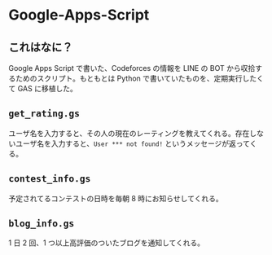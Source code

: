# Google-Apps-Script

## これはなに？

Google Apps Script で書いた、Codeforces の情報を LINE の BOT から収拾するためのスクリプト。もともとは Python で書いていたものを、定期実行したくて GAS に移植した。

## ```get_rating.gs```

ユーザ名を入力すると、その人の現在のレーティングを教えてくれる。存在しないユーザ名を入力すると、```User *** not found!``` というメッセージが返ってくる。

## ```contest_info.gs```

予定されてるコンテストの日時を毎朝 8 時にお知らせしてくれる。

## ```blog_info.gs```

1 日 2 回、1 つ以上高評価のついたブログを通知してくれる。
